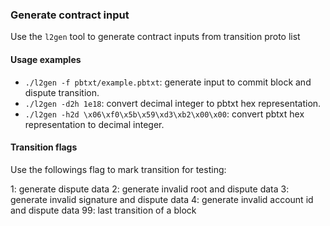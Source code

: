### Generate contract input

Use the `l2gen` tool to generate contract inputs from transition proto list

#### Usage examples

- `./l2gen -f pbtxt/example.pbtxt`: generate input to commit block and dispute transition.
- `./l2gen -d2h 1e18`: convert decimal integer to pbtxt hex representation.
- `./l2gen -h2d \x06\xf0\x5b\x59\xd3\xb2\x00\x00`: convert pbtxt hex representation to decimal integer.

#### Transition flags

Use the followings flag to mark transition for testing:

1: generate dispute data 
2: generate invalid root and dispute data
3: generate invalid signature and dispute data
4: generate invalid account id and dispute data
99: last transition of a block
